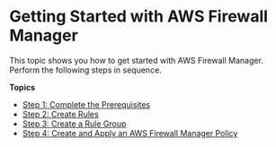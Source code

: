 # Getting Started with AWS Firewall Manager<a name="getting-started-fms"></a>

This topic shows you how to get started with AWS Firewall Manager\. Perform the following steps in sequence\. 

**Topics**
+ [Step 1: Complete the Prerequisites](complete-prereq.md)
+ [Step 2: Create Rules](get-started-fms-create-rules.md)
+ [Step 3: Create a Rule Group](get-started-fms-create-rule-group.md)
+ [Step 4: Create and Apply an AWS Firewall Manager Policy](get-started-fms-create-security-policy.md)